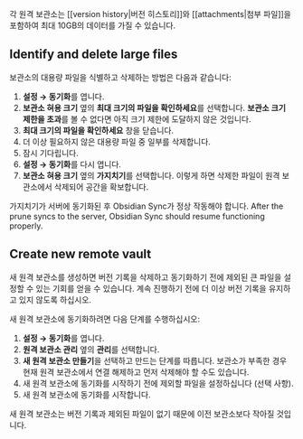 각 원격 보관소는 [[version history|버전 히스토리]]와 [[attachments|첨부 파일]]을 포함하여 최대 10GB의 데이터를 가질 수 있습니다.

## Identify and delete large files

보관소의 대용량 파일을 식별하고 삭제하는 방법은 다음과 같습니다:

1. **설정 → 동기화**를 엽니다.
2. **보관소 혀용 크기** 옆의 **최대 크기의 파일을 확인하세요**를 선택합니다. **보관소 크기 제한을 초과**를 볼 수 없다면 아직 크기 제한에 도달하지 않은 것입니다.
3. **최대 크기의 파일을 확인하세요** 창을 닫습니다.
4. 더 이상 필요하지 않은 대용량 파일 중 일부를 삭제합니다.
5. 잠시 기다립니다.
6. **설정 → 동기화**를 다시 엽니다.
7. **보관소 혀용 크기** 옆의 **가지치기**를 선택합니다. 이렇게 하면 삭제한 파일이 원격 보관소에서 삭제되어 공간을 확보합니다.

가지치기가 서버에 동기화된 후 Obsidian Sync가 정상 작동해야 합니다.
After the prune syncs to the server, Obsidian Sync should resume functioning properly.

## Create new remote vault

새 원격 보관소를 생성하면 버전 기록을 삭제하고 동기화하기 전에 제외된 큰 파일을 설정할 수 있는 기회를 얻을 수 있습니다. 계속 진행하기 전에 더 이상 버전 기록을 유지하고 있지 않도록 하십시오.

새 원격 보관소에 동기화하려면 다음 단계를 수행하십시오:

1. **설정 → 동기화**를 엽니다.
2. **원격 보관소 관리** 옆의 **관리**를 선택합니다.
3. **새 원격 보관소 만들기**을 선택하고 만드는 단계를 따릅니다. 보관소가 부족한 경우 현재 원격 보관소에서 연결 해제하고 먼저 삭제해야 할 수도 있습니다.
4. 새 원격 보관소에 동기화를 시작하기 전에 제외할 파일을 설정하십니다 (선택 사항).
5. 새 원격 보관소에 동기화를 시작합니다.

새 원격 보관소는 버전 기록과 제외된 파일이 없기 때문에 이전 보관소보다 작아질 것입니다.
